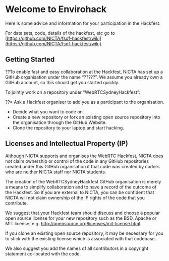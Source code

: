 Welcome to Envirohack
=====================

Here is some advice and information for your participation in the Hackfest.

For data sets, code, details of the hackfest, etc go to [https://github.com/NICTA/fsdf-hackfest/wiki](https://github.com/NICTA/fsdf-hackfest/wiki).

Getting Started
---

??To enable fast and easy collaboration at the Hackfest, NICTA has set up a GitHub organisation under the name “?????”.  We assume you already own a GitHub account, so this should get you started quickly.

To jointly work on a repository under “WebRTCSydneyHackfest”:

??* Ask a Hackfest organiser to add you as a participant to the organisation.
* Decide what you want to code on.
*	Create a new repository or fork an existing open source repository into the organisation through the GitHub Website.
*	Clone the repository to your laptop and start hacking.

Licenses and Intellectual Property (IP)
---

Although NICTA supports and organises the WebRTC Hackfest, NICTA does not claim ownership or control of the code in any GitHub repositories created under this GitHub organisation if that code was created by coders who are neither NICTA staff nor NICTA students.

The creation of the WebRTCSydneyHackfest GitHub organisation is merely a means to simplify collaboration and to have a record of the outcome of the Hackfest. So if you are external to NICTA, you can be confident that NICTA will not claim ownership of the IP rights of the code that you contribute.

We suggest that your Hackfest team should discuss and choose a popular open source license for your new repository such as the BSD, Apache or MIT license, e.g. http://opensource.org/licenses/mit-license.html.

If you clone an existing open source repository, it may be necessary for you to stick with the existing license which is associated with that codebase.

We also suggest you add the names of all contributors in a copyright statement co-located with the code.


